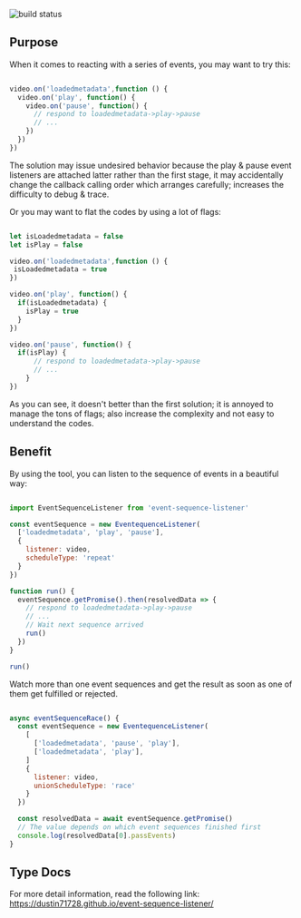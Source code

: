 ![build status](https://travis-ci.com/dustin71728/event-sequence-listener.svg?branch=master)

## Purpose

When it comes to reacting with a series of events, you may want to try this:

```javascript

video.on('loadedmetadata',function () {
  video.on('play', function() {
    video.on('pause', function() {
      // respond to loadedmetadata->play->pause
      // ...
    })
  })
})
```

The solution may issue undesired behavior because the play & pause event listeners are attached latter rather than the first stage,
it may accidentally change the callback calling order which arranges carefully; increases the difficulty to debug & trace.

Or you may want to flat the codes by using a lot of flags:

```javascript

let isLoadedmetadata = false
let isPlay = false

video.on('loadedmetadata',function () {
 isLoadedmetadata = true
})

video.on('play', function() {
  if(isLoadedmetadata) {
    isPlay = true
  }
})

video.on('pause', function() {
  if(isPlay) {
      // respond to loadedmetadata->play->pause
      // ...
    }
})

```


As you can see, it doesn't better than the first solution; it is annoyed to manage the tons of flags; also increase the complexity and not easy to understand the codes.

## Benefit
By using the tool, you can listen to the sequence of events in a beautiful way:

```javascript

import EventSequenceListener from 'event-sequence-listener'

const eventSequence = new EventequenceListener(
  ['loadedmetadata', 'play', 'pause'],
  {
    listener: video,
    scheduleType: 'repeat'
  }
})

function run() {
  eventSequence.getPromise().then(resolvedData => {
    // respond to loadedmetadata->play->pause
    // ...
    // Wait next sequence arrived
    run()
  })
}

run()
```
Watch more than one event sequences and get the result as soon as one of them get fulfilled or rejected.

```javascript

async eventSequenceRace() {
  const eventSequence = new EventequenceListener(
    [
      ['loadedmetadata', 'pause', 'play'],
      ['loadedmetadata', 'play'],
    ]
    {
      listener: video,
      unionScheduleType: 'race'
    }
  })

  const resolvedData = await eventSequence.getPromise()
  // The value depends on which event sequences finished first
  console.log(resolvedData[0].passEvents)
}

```

## Type Docs

For more detail information, read the following link:
https://dustin71728.github.io/event-sequence-listener/
